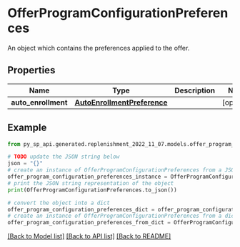 # OfferProgramConfigurationPreferences

An object which contains the preferences applied to the offer.

## Properties

Name | Type | Description | Notes
------------ | ------------- | ------------- | -------------
**auto_enrollment** | [**AutoEnrollmentPreference**](AutoEnrollmentPreference.md) |  | [optional] 

## Example

```python
from py_sp_api.generated.replenishment_2022_11_07.models.offer_program_configuration_preferences import OfferProgramConfigurationPreferences

# TODO update the JSON string below
json = "{}"
# create an instance of OfferProgramConfigurationPreferences from a JSON string
offer_program_configuration_preferences_instance = OfferProgramConfigurationPreferences.from_json(json)
# print the JSON string representation of the object
print(OfferProgramConfigurationPreferences.to_json())

# convert the object into a dict
offer_program_configuration_preferences_dict = offer_program_configuration_preferences_instance.to_dict()
# create an instance of OfferProgramConfigurationPreferences from a dict
offer_program_configuration_preferences_from_dict = OfferProgramConfigurationPreferences.from_dict(offer_program_configuration_preferences_dict)
```
[[Back to Model list]](../README.md#documentation-for-models) [[Back to API list]](../README.md#documentation-for-api-endpoints) [[Back to README]](../README.md)


